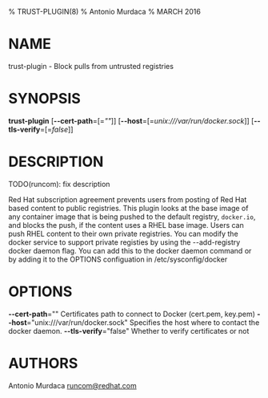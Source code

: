 % TRUST-PLUGIN(8)
% Antonio Murdaca
% MARCH 2016
# NAME
trust-plugin - Block pulls from untrusted registries

# SYNOPSIS
**trust-plugin**
[**--cert-path**=[=*""*]]
[**--host**=[=*unix:///var/run/docker.sock*]]
[**--tls-verify**=[=*false*]]

# DESCRIPTION

TODO(runcom): fix description

Red Hat subscription agreement prevents users from posting of Red Hat based content to public registries.
This plugin looks at the base image of any container image that is being pushed to the default registry,
`docker.io`, and blocks the push, if the content uses a RHEL base image. Users can push RHEL content to
their own private registries.  You can modify the docker service to support private registies by using
the --add-registry docker daemon flag.  You can add this to the docker daemon command or by adding it to
the OPTIONS configuation in /etc/sysconfig/docker


# OPTIONS

**--cert-path**=""
  Certificates path to connect to Docker (cert.pem, key.pem)
**--host**="unix:///var/run/docker.sock"
  Specifies the host where to contact the docker daemon.
**--tls-verify**="false"
  Whether to verify certificates or not

# AUTHORS
Antonio Murdaca <runcom@redhat.com>

